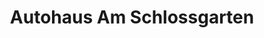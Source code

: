 ---
title: "Autohaus Am Schlossgarten"
url: /kirchheimbolanden/autohaus-am-schlossgarten/
shop: Autohaus
---